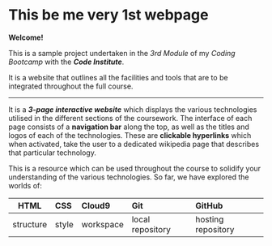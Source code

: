 # This be me very 1st webpage

**Welcome!**

This is a sample project undertaken in the _3rd Module_ of my _Coding Bootcamp_ with the **_Code Institute_**.

It is a website that outlines all the facilities and tools that are to be integrated throughout the full course.
_________________

It is a **_3-page interactive website_** which displays the various technologies utilised in the different sections of the coursework. The interface of each page consists of a **__navigation bar__** along the top, as well as the titles and logos of each of the technologies. These are **__clickable hyperlinks__** which when activated, take the user to a dedicated wikipedia page that describes that particular technology.

This is a resource which can be used throughout the course to solidify your understanding of the various technologies. So far, we have explored the worlds of:

| HTML    | CSS | Cloud9  | Git            | GitHub           |
|---------|:----|:--------|:---------------|:-----------------|
|structure|style|workspace|local repository|hosting repository|




